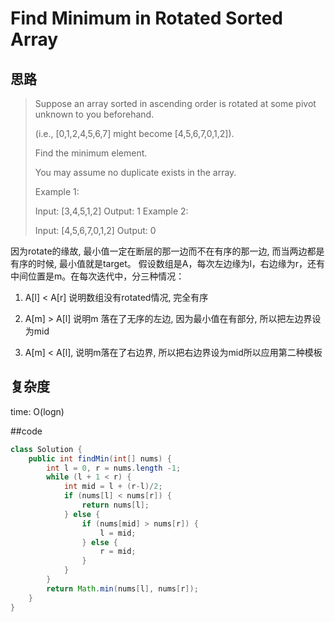 # Find Minimum in Rotated Sorted Array
## 思路

> Suppose an array sorted in ascending order is rotated at some pivot unknown to you beforehand.
> 
> (i.e.,  [0,1,2,4,5,6,7] might become  [4,5,6,7,0,1,2]).
> 
> Find the minimum element.
> 
> You may assume no duplicate exists in the array.
> 
> Example 1:
> 
> Input: [3,4,5,1,2] 
> Output: 1
> Example 2:
> 
> Input: [4,5,6,7,0,1,2]
> Output: 0


因为rotate的缘故, 最小值一定在断层的那一边而不在有序的那一边, 而当两边都是有序的时候, 最小值就是target。
假设数组是A，每次左边缘为l，右边缘为r，还有中间位置是m。在每次迭代中，分三种情况：


1. A[l] < A[r] 说明数组没有rotated情况, 完全有序

2. A[m] > A[l] 说明m 落在了无序的左边, 因为最小值在有部分, 所以把左边界设为mid

3. A[m] < A[l], 说明m落在了右边界, 所以把右边界设为mid所以应用第二种模板

## 复杂度
time: O(logn)

##code
```java
class Solution {
    public int findMin(int[] nums) {
        int l = 0, r = nums.length -1;
        while (l + 1 < r) {
            int mid = l + (r-l)/2;
            if (nums[l] < nums[r]) {
                return nums[l];
            } else {
                if (nums[mid] > nums[r]) {
                    l = mid;
                } else {
                    r = mid;
                }
            }
        }
        return Math.min(nums[l], nums[r]);
    }
}
```
